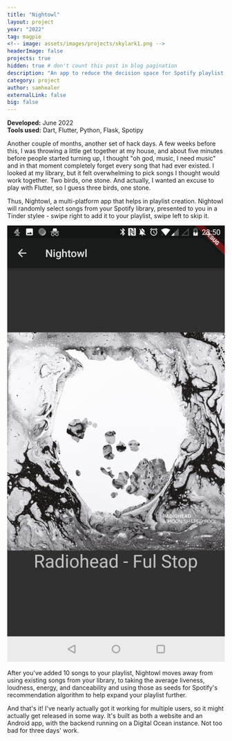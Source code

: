 ```yaml
---
title: "Nightowl"
layout: project
year: "2022"
tag: magpie
<!-- image: assets/images/projects/skylark1.png -->
headerImage: false
projects: true
hidden: true # don't count this post in blog pagination
description: "An app to reduce the decision space for Spotify playlist creation through Tinder-like swiping"
category: project
author: samhealer
externalLink: false
big: false
---
```


**Developed:** June 2022\
**Tools used:** Dart, Flutter, Python, Flask, Spotipy

Another couple of months, another set of hack days. A few weeks before this, I was throwing a little get together at my house, and about five minutes before people started turning up, I thought "oh god, music, I need music" and in that moment completely forget every song that had ever existed. I looked at my library, but it felt overwhelming to pick songs I thought would work together. Two birds, one stone. And actually, I wanted an excuse to play with Flutter, so I guess three birds, one stone.

Thus, Nightowl, a multi-platform app that helps in playlist creation. Nightowl will randomly select songs from your Spotify library, presented to you in a Tinder stylee - swipe right to add it to your playlist, swipe left to skip it.


![no](/assets/images/projects/nightowl.jpg)

After you've added 10 songs to your playlist, Nightowl moves away from using existing songs from your library, to taking the average liveness, loudness, energy, and danceability and using those as seeds for Spotify's recommendation algorithm to help expand your playlist further. 

And that's it! I've nearly actually got it working for multiple users, so it might actually get released in some way. It's built as both a website and an Android app, with the backend running on a Digital Ocean instance. Not too bad for three days' work. 